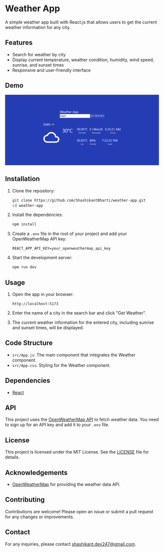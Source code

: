 # Weather App

A simple weather app built with React.js that allows users to get the current weather information for any city.

## Features

- Search for weather by city
- Display current temperature, weather condition, humidity, wind speed, sunrise, and sunset times
- Responsive and user-friendly interface

## Demo

![Weather App Screenshot](screenshot.png)

## Installation

1. Clone the repository:

   ```bash
   git clone https://github.com/ShashikantBharti/weather-app.git
   cd weather-app
   ```

2. Install the dependencies:

   ```bash
   npm install
   ```

3. Create a `.env` file in the root of your project and add your OpenWeatherMap API key:

   ```
   REACT_APP_API_KEY=your_openweathermap_api_key
   ```

4. Start the development server:
   ```bash
   npm run dev
   ```

## Usage

1. Open the app in your browser:

   ```
   http://localhost:5173
   ```

2. Enter the name of a city in the search bar and click "Get Weather".

3. The current weather information for the entered city, including sunrise and sunset times, will be displayed.

## Code Structure

- `src/App.js`: The main component that integrates the Weather component.
- `src/App.css`: Styling for the Weather component.

## Dependencies

- [React](https://reactjs.org/)

## API

This project uses the [OpenWeatherMap API](https://openweathermap.org/api) to fetch weather data. You need to sign up for an API key and add it to your `.env` file.

## License

This project is licensed under the MIT License. See the [LICENSE](LICENSE) file for details.

## Acknowledgements

- [OpenWeatherMap](https://openweathermap.org/) for providing the weather data API.

## Contributing

Contributions are welcome! Please open an issue or submit a pull request for any changes or improvements.

## Contact

For any inquiries, please contact [shashikant.dev247@gmail.com](mailto:shashikant.dev247@gmail.com).
